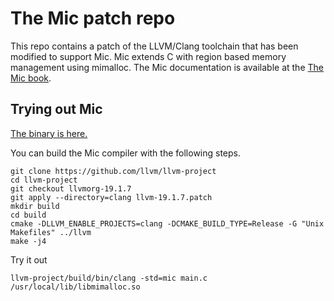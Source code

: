 # The Mic patch repo

This repo contains a patch of the LLVM/Clang toolchain that has been modified to support  Mic. 
Mic extends C with region based memory management using mimalloc.
The Mic documentation is available at the
[The Mic book](https://mic-lang.github.io/).

## Trying out Mic

[The binary is here.](https://github.com/mic-lang/clang/releases/tag/mic-19.1.7)

You can build the Mic compiler with the following steps.

```
git clone https://github.com/llvm/llvm-project 
cd llvm-project
git checkout llvmorg-19.1.7
git apply --directory=clang llvm-19.1.7.patch
mkdir build
cd build
cmake -DLLVM_ENABLE_PROJECTS=clang -DCMAKE_BUILD_TYPE=Release -G "Unix Makefiles" ../llvm
make -j4
```

Try it out

```
llvm-project/build/bin/clang -std=mic main.c /usr/local/lib/libmimalloc.so
```